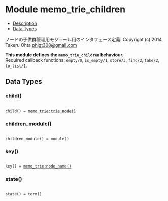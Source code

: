 

# Module memo_trie_children #
* [Description](#description)
* [Data Types](#types)


ノードの子供群管理用モジュール用のインタフェース定義.
Copyright (c) 2014, Takeru Ohta <phjgt308@gmail.com>


__This module defines the `memo_trie_children` behaviour.__<br /> Required callback functions: `empty/0`, `is_empty/1`, `store/3`, `find/2`, `take/2`, `to_list/1`.

<a name="types"></a>

## Data Types ##




### <a name="type-child">child()</a> ###



<pre><code>
child() = <a href="memo_trie.md#type-trie_node">memo_trie:trie_node()</a>
</code></pre>





### <a name="type-children_module">children_module()</a> ###



<pre><code>
children_module() = module()
</code></pre>





### <a name="type-key">key()</a> ###



<pre><code>
key() = <a href="memo_trie.md#type-node_name">memo_trie:node_name()</a>
</code></pre>





### <a name="type-state">state()</a> ###



<pre><code>
state() = term()
</code></pre>


